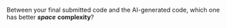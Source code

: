 Between your final submitted code and the AI-generated code, which one has better ***space*** **complexity**?  